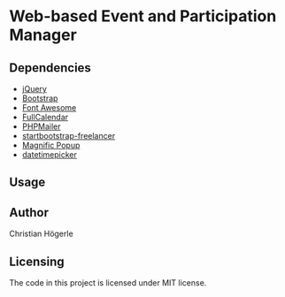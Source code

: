 # Web-based Event and Participation Manager



## Dependencies

* [jQuery](https://jquery.com/)
* [Bootstrap](http://getbootstrap.com/)
* [Font Awesome](http://fontawesome.io/)
* [FullCalendar](https://fullcalendar.io/)
* [PHPMailer](https://github.com/PHPMailer/PHPMailer)
* [startbootstrap-freelancer](https://github.com/BlackrockDigital/startbootstrap-freelancer)
* [Magnific Popup](http://dimsemenov.com/plugins/magnific-popup/)
* [datetimepicker](https://github.com/xdan/datetimepicker)

## Usage


## Author
Christian Högerle

## Licensing
The code in this project is licensed under MIT license.
